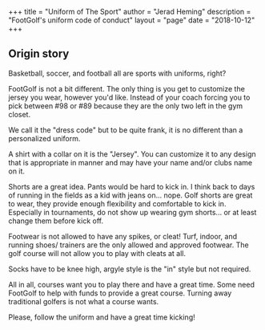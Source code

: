 +++
title = "Uniform of The Sport"
author = "Jerad Heming"
description = "FootGolf's uniform code of conduct"
layout = "page"
date = "2018-10-12"
+++


## Origin story
Basketball, soccer, and football all are sports with uniforms, right?

FootGolf is not a bit different. The only thing is you get to customize the jersey you wear, however you'd like. Instead of your coach forcing you to pick between #98 or #89 because they are the only two left in the gym closet.

We call it the "dress code" but to be quite frank, it is no different than a personalized uniform.

A shirt with a collar on it is the "Jersey". You can customize it to any design that is appropriate in manner and may have your name and/or clubs name on it.

Shorts are a great idea. Pants would be hard to kick in. I think back to days of running in the fields as a kid with jeans on... nope. Golf shorts are great to wear, they provide enough flexibility and comfortable to kick in. Especially in tournaments, do not show up wearing gym shorts... or at least change them before kick off.

Footwear is not allowed to have any spikes, or cleat! Turf, indoor, and running shoes/ trainers are the only allowed and approved footwear.
The golf course will not allow you to play with cleats at all.

Socks have to be knee high, argyle style is the "in" style but not required.

All in all, courses want you to play there and have a great time. Some need FootGolf to help with funds to provide a great course. Turning away traditional golfers is not what a course wants.

Please, follow the uniform and have a great time kicking!